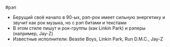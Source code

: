#рэп 
- Берущий своё начало в 90-ых, рэп-рок имеет сильную энергетику и звучит как рок музыка, но с рэп битами и текстами
- В этом стиле пишут и рок-группы (как Linkin Park) и рэперы (например, Jay-Z)
- Известные исполнители: Beastie Boys, Linkin Park, Run D.M.C., Jay-Z